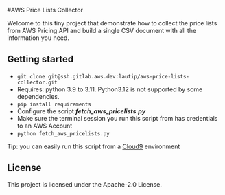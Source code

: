#AWS Price Lists Collector

Welcome to this tiny project that demonstrate how to collect the price lists from AWS Pricing API and
build a single CSV document with all the information you need.


## Getting started

* `git clone git@ssh.gitlab.aws.dev:lautip/aws-price-lists-collector.git`
* Requires: python 3.9 to 3.11. Python3.12 is not supported by some dependencies.
* `pip install requirements`
* Configure the script ***fetch_aws_pricelists.py***
* Make sure the terminal session you run this script from has credentials to an AWS Account
* `python fetch_aws_pricelists.py`

Tip: you can easily run this script from a [Cloud9](https://aws.amazon.com/pm/cloud9) environment

## License
This project is licensed under the Apache-2.0 License.
